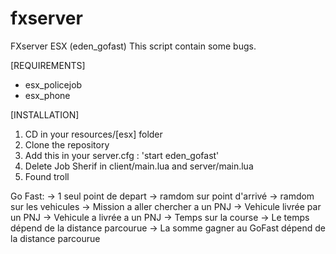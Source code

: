 # fxserver
FXserver ESX (eden_gofast)
This script contain some bugs.

[REQUIREMENTS]

  * esx_policejob
  * esx_phone 

[INSTALLATION]

1) CD in your resources/[esx] folder
2) Clone the repository
3) Add this in your server.cfg : 'start eden_gofast'
4) Delete Job Sherif in client/main.lua and server/main.lua 
6) Found troll

Go Fast: 
-> 1 seul point de depart 
-> ramdom sur point d'arrivé 
-> ramdom sur les vehicules
-> Mission a aller chercher a un PNJ
-> Vehicule livrée par un PNJ
-> Vehicule a livrée a un PNJ 
-> Temps sur la course
-> Le temps dépend de la distance parcourue 
-> La somme gagner au GoFast dépend de la distance parcourue